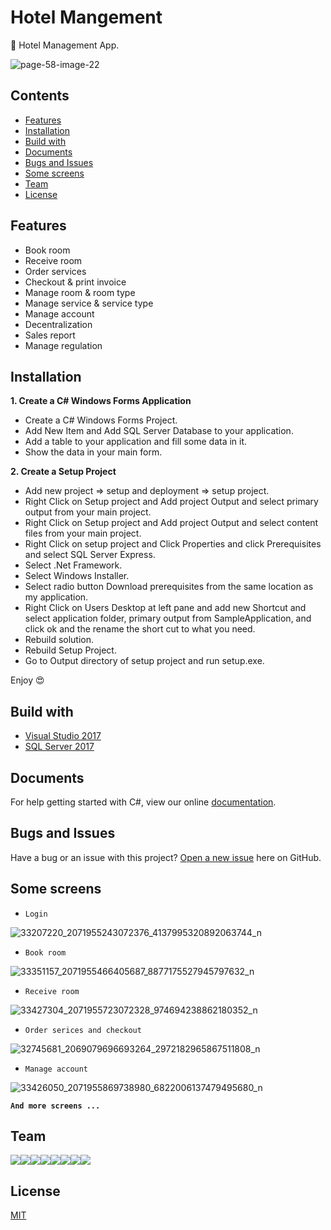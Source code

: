 # Hotel Mangement

🏨 Hotel Management App.

![page-58-image-22](https://user-images.githubusercontent.com/34389409/48669982-2ec79200-eb42-11e8-8f1c-cd7d7b1eb5a2.png)

## Contents

* [Features](#features)
* [Installation](#installation)
* [Build with](#build-with)
* [Documents](#documents)
* [Bugs and Issues](#bugs-and-issues)
* [Some screens](#some-screens)
* [Team](#team)
* [License](#license)

## Features

* Book room
* Receive room
* Order services
* Checkout & print invoice
* Manage room & room type
* Manage service & service type
* Manage account
* Decentralization
* Sales report
* Manage regulation

## Installation

**1. Create a C# Windows Forms Application**

* Create a C# Windows Forms Project.
* Add New Item and Add SQL Server Database to your application.
* Add a table to your application and fill some data in it.
* Show the data in your main form.

**2. Create a Setup Project**

* Add new project => setup and deployment => setup project.
* Right Click on Setup project and Add project Output and select primary output from your main project.
* Right Click on Setup project and Add project Output and select content files from your main project.
* Right Click on setup project and Click Properties and click Prerequisites and select SQL Server Express.
* Select .Net Framework.
* Select Windows Installer.
* Select radio button Download prerequisites from the same location as my application.
* Right Click on Users Desktop at left pane and add new Shortcut and select application folder, primary output from SampleApplication, and click ok and the rename the short cut to what you need.
* Rebuild solution.
* Rebuild Setup Project.
* Go to Output directory of setup project and run setup.exe.

Enjoy 😍

## Build with

* [Visual Studio 2017](https://visualstudio.microsoft.com/fr/downloads/?rr=https%3A%2F%2Fwww.google.com.vn%2F)
* [SQL Server 2017](https://www.microsoft.com/en-us/sql-server/sql-server-2017)

## Documents

For help getting started with C#, view our online [documentation](https://docs.microsoft.com/en-us/dotnet/csharp/).

## Bugs and Issues

Have a bug or an issue with this project? [Open a new issue](https://github.com/ndc07/hotel-management/issues) here on GitHub.

## Some screens

* `Login`

![33207220_2071955243072376_4137995320892063744_n](https://user-images.githubusercontent.com/34389409/48674410-5fc5b800-eb7e-11e8-8cbf-0b2a845c627c.png)

* `Book room`

![33351157_2071955466405687_8877175527945797632_n](https://user-images.githubusercontent.com/34389409/48674412-66542f80-eb7e-11e8-983b-683fe144fe5f.png)

* `Receive room`

![33427304_2071955723072328_974694238862180352_n](https://user-images.githubusercontent.com/34389409/48674407-576d7d00-eb7e-11e8-929d-7df9d7582fa2.png)

* `Order serices and checkout`

![32745681_2069079696693264_2972182965867511808_n](https://user-images.githubusercontent.com/34389409/48674408-59374080-eb7e-11e8-9bab-7a63544afe84.png)

* `Manage account`

![33426050_2071955869738980_6822006137479495680_n](https://user-images.githubusercontent.com/34389409/48674405-55a3b980-eb7e-11e8-825b-0fb6875c9423.png)

**`And more screens ...`**

## Team

[![](https://sourcerer.io/fame/tvc12/uiters/hotel-management-v2/images/0)](https://sourcerer.io/fame/tvc12/uiters/hotel-management-v2/links/0)[![](https://sourcerer.io/fame/tvc12/uiters/hotel-management-v2/images/1)](https://sourcerer.io/fame/tvc12/uiters/hotel-management-v2/links/1)[![](https://sourcerer.io/fame/tvc12/uiters/hotel-management-v2/images/2)](https://sourcerer.io/fame/tvc12/uiters/hotel-management-v2/links/2)[![](https://sourcerer.io/fame/tvc12/uiters/hotel-management-v2/images/3)](https://sourcerer.io/fame/tvc12/uiters/hotel-management-v2/links/3)[![](https://sourcerer.io/fame/tvc12/uiters/hotel-management-v2/images/4)](https://sourcerer.io/fame/tvc12/uiters/hotel-management-v2/links/4)[![](https://sourcerer.io/fame/tvc12/uiters/hotel-management-v2/images/5)](https://sourcerer.io/fame/tvc12/uiters/hotel-management-v2/links/5)[![](https://sourcerer.io/fame/tvc12/uiters/hotel-management-v2/images/6)](https://sourcerer.io/fame/tvc12/uiters/hotel-management-v2/links/6)[![](https://sourcerer.io/fame/tvc12/uiters/hotel-management-v2/images/7)](https://sourcerer.io/fame/tvc12/uiters/hotel-management-v2/links/7)

## License

[MIT](https://github.com/ndc07/ting-music/blob/master/LICENSE)

